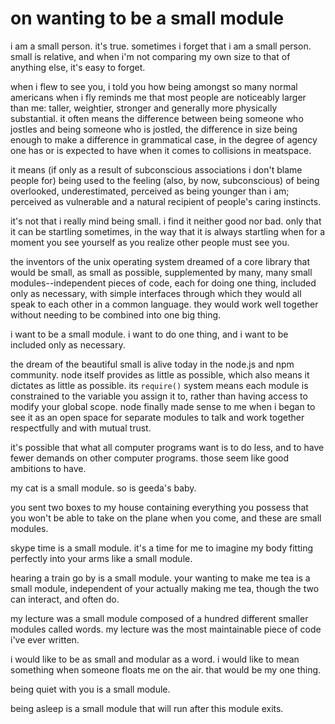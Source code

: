 # on wanting to be a small module


i am a small person. it's true. sometimes i forget that i am a small person. small is relative, and when i'm not comparing my own size to that of anything else, it's easy to forget.

when i flew to see you, i told you how being amongst so many normal americans when i fly reminds me that most people are noticeably larger than me: taller, weightier, stronger and generally more physically substantial. it often means the difference between being someone who jostles and being someone who is jostled, the difference in size being enough to make a difference in grammatical case, in the degree of agency one has or is expected to have when it comes to collisions in meatspace.

it means (if only as a result of subconscious associations i don't blame people for) being used to the feeling (also, by now, subconscious) of being overlooked, underestimated, perceived as being younger than i am; perceived as vulnerable and a natural recipient of people's caring instincts.

it's not that i really mind being small. i find it neither good nor bad. only that it can be startling sometimes, in the way that it is always startling when for a moment you see yourself as you realize other people must see you.

the inventors of the unix operating system dreamed of a core library that would be small, as small as possible, supplemented by many, many small modules--independent pieces of code, each for doing one thing, included only as necessary, with simple interfaces through which they would all speak to each other in a common language. they would work well together without needing to be combined into one big thing.

i want to be a small module. i want to do one thing, and i want to be included only as necessary.

the dream of the beautiful small is alive today in the node.js and npm community. node itself provides as little as possible, which also means it dictates as little as possible. its `require()` system means each module is constrained to the variable you assign it to, rather than having access to modify your global scope. node finally made sense to me when i began to see it as an open space for separate modules to talk and work together respectfully and with mutual trust. 

it's possible that what all computer programs want is to do less, and to have fewer demands on other computer programs. those seem like good ambitions to have.

my cat is a small module. so is geeda's baby.

you sent two boxes to my house containing everything you possess that you won't be able to take on the plane when you come, and these are small modules.

skype time is a small module. it's a time for me to imagine my body fitting perfectly into your arms like a small module.

hearing a train go by is a small module. your wanting to make me tea is a small module, independent of your actually making me tea, though the two can interact, and often do.

my lecture was a small module composed of a hundred different smaller modules called words.
my lecture was the most maintainable piece of code i've ever written.

i would like to be as small and modular as a word. i would like to mean something when someone floats me on the air. that would be my one thing.

being quiet with you is a small module.

being asleep is a small module that will run after this module exits.

